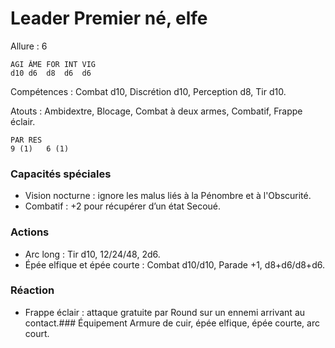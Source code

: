 # Leader Premier né, elfe

Allure : 6

	AGI	ÂME	FOR	INT	VIG
	d10	d6	d8	d6	d6

Compétences : Combat d10, Discrétion d10, Perception d8, Tir d10.

Atouts : Ambidextre, Blocage, Combat à deux armes, Combatif, Frappe éclair.

	PAR	RES
	9 (1)	6 (1)

### Capacités spéciales
- Vision nocturne : ignore les malus liés à la Pénombre et à l'Obscurité.
- Combatif : +2 pour récupérer d’un état Secoué.

### Actions
- Arc long : Tir d10, 12/24/48, 2d6.
- Épée elfique et épée courte : Combat d10/d10, Parade +1, d8+d6/d8+d6.

### Réaction 
- Frappe éclair : attaque gratuite par Round sur un ennemi arrivant au contact.### Équipement
Armure de cuir, épée elfique, épée courte, arc court.
